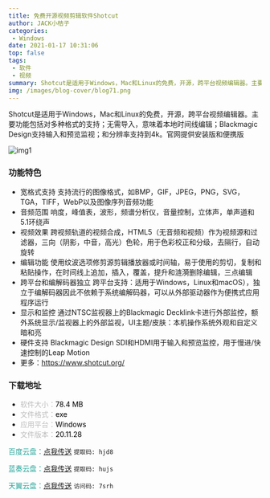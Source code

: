```yaml
---
title: 免费开源视频剪辑软件Shotcut
author: JACK小桔子
categories: 
 - Windows
date: 2021-01-17 10:31:06
top: false
tags: 
 - 软件
 - 视频
summary: Shotcut是适用于Windows，Mac和Linux的免费，开源，跨平台视频编辑器。主要功能包括对多种格式的支持；无需导入，意味着本地时间线编辑；Blackmagic Design支持输入和预览监视；和分辨率支持到4k。官网提供安装版和便携版
img: /images/blog-cover/blog71.png
---
```

Shotcut是适用于Windows，Mac和Linux的免费，开源，跨平台视频编辑器。主要功能包括对多种格式的支持；无需导入，意味着本地时间线编辑；Blackmagic Design支持输入和预览监视；和分辨率支持到4k。官网提供安装版和便携版

![img1](/images/blog/blog71/img1.png "© JACK小桔子")

### 功能特色
* 宽格式支持
支持流行的图像格式，如BMP，GIF，JPEG，PNG，SVG，TGA，TIFF，WebP以及图像序列音频功能
* 音频范围
响度，峰值表，波形，频谱分析仪，音量控制，立体声，单声道和5.1环绕声
* 视频效果
跨视频轨道的视频合成，HTML5（无音频和视频）作为视频源和过滤器，三向（阴影，中音，高光）色轮，用于色彩校正和分级，去隔行，自动旋转
* 编辑功能
使用纹波选项修剪源剪辑播放器或时间轴，易于使用的剪切，复制和粘贴操作，在时间线上追加，插入，覆盖，提升和涟漪删除编辑，三点编辑
* 跨平台和编解码器独立
跨平台支持：适用于Windows，Linux和macOS），独立于编解码器因此不依赖于系统编解码器，可以从外部驱动器作为便携式应用程序运行
* 显示和监控
通过NTSC监视器上的Blackmagic Decklink卡进行外部监控，额外系统显示/监视器上的外部监视，UI主题/皮肤：本机操作系统外观和自定义暗和亮
* 硬件支持
Blackmagic Design SDI和HDMI用于输入和预览监控，用于慢进/快速控制的Leap Motion
* 更多：<https://www.shotcut.org/>

### 下载地址
* <font color = #bcbcbc>软件大小：</font><font color = #000000>78.4 MB</font>
* <font color = #bcbcbc>文件格式：</font><font color = #000000>exe</font>
* <font color = #bcbcbc>应用平台：</font><font color = #000000>Windows</font>
* <font color = #bcbcbc>文件版本：</font><font color = #000000>20.11.28</font>

<font color = #26a59a>百度云盘：</font>[点我传送](https://pan.baidu.com/s/1iddPuFIra4WezV_IRI9TCQ)  `提取码: hjd8`

<font color = #26a59a>蓝奏云盘：</font>[点我传送](https://xjz3103.lanzoux.com/b0162u7gd)  `提取码: hujs`

<font color = #26a59a>天翼云盘：</font>[点我传送](https://cloud.189.cn/t/7veM7nyuumIf)  `访问码: 7srh`
